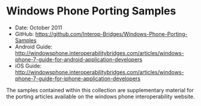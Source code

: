 Windows Phone Porting Samples
=============================

* Date:      		October 2011   
* GitHub:    		<https://github.com/Interop-Bridges/Windows-Phone-Porting-Samples>
* Android Guide:	<http://windowsphone.interoperabilitybridges.com/articles/windows-phone-7-guide-for-android-application-developers>
* iOS Guide:		<http://windowsphone.interoperabilitybridges.com/articles/windows-phone-7-guide-for-iphone-application-developers>

The samples contained within this collection are supplementary material for the porting articles available
on the windows phone interoperability website.